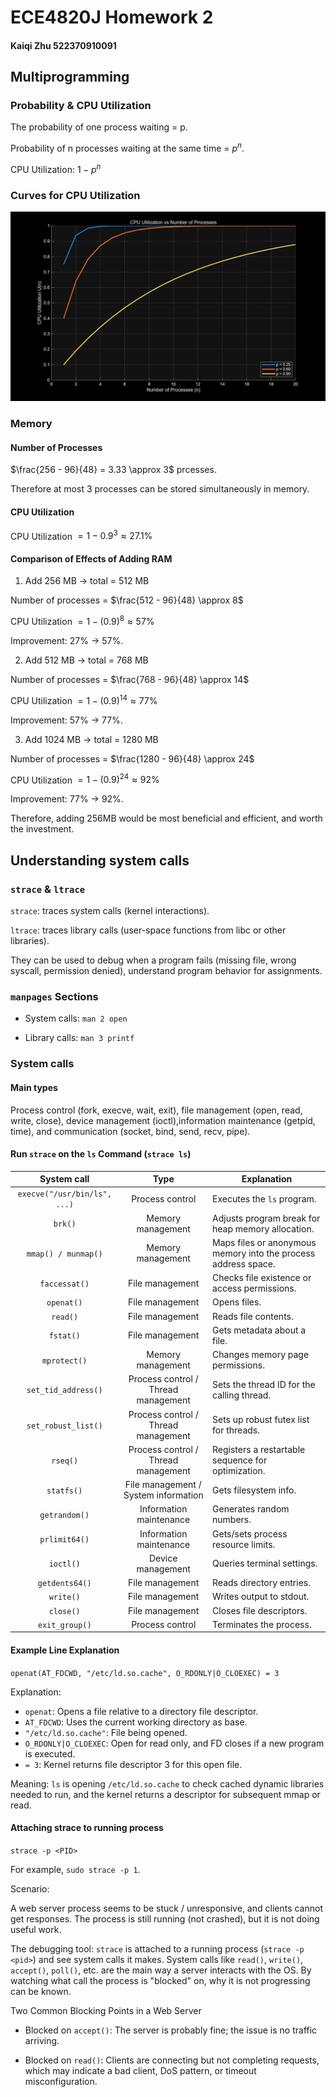 # ECE4820J Homework 2

#### Kaiqi Zhu 522370910091

## Multiprogramming

### Probability & CPU Utilization

The probability of one process waiting = p.

Probability of n processes waiting at the same time = $p^n$.

CPU Utilization: $1 - p^n$

### Curves for CPU Utilization

![figure](img/figure.jpg)

### Memory

#### Number of Processes

$\frac{256 - 96}{48} = 3.33 \approx 3$ prcesses.

Therefore at most 3 processes can be stored simultaneously in memory.

#### CPU Utilization 

CPU Utilization $= 1 - 0.9 ^ 3 \approx 27.1\%$

#### Comparison of Effects of Adding RAM

1. Add 256 MB $\rightarrow$ total = 512 MB

Number of processes = $\frac{512 - 96}{48} \approx 8$

CPU Utilization $= 1 - (0.9)^8 \approx 57\%$

Improvement: 27% $\rightarrow$ 57%.

2. Add 512 MB $\rightarrow$ total = 768 MB

Number of processes = $\frac{768 - 96}{48} \approx 14$

CPU Utilization $= 1 - (0.9)^14 \approx 77\%$

Improvement: 57% $\rightarrow$ 77%.

3. Add 1024 MB $\rightarrow$ total = 1280 MB

Number of processes = $\frac{1280 - 96}{48} \approx 24$

CPU Utilization $= 1 - (0.9)^24 \approx 92\%$

Improvement: 77% $\rightarrow$ 92%.

Therefore, adding 256MB would be most beneficial and efficient, and worth the investment.

## Understanding system calls
### ```strace``` & ```ltrace```

```strace```: traces system calls (kernel interactions).

```ltrace```: traces library calls (user-space functions from libc or other libraries).

They can be used to debug when a program fails (missing file, wrong syscall, permission denied), understand program behavior for assignments.

### ```manpages``` Sections

- System calls: ```man 2 open```

- Library calls: ```man 3 printf```

### System calls

#### Main types

Process control (fork, execve, wait, exit), file management (open, read, write, close), device management (ioctl),information maintenance (getpid, time), and communication (socket, bind, send, recv, pipe).

#### Run ```strace``` on the ```ls``` Command (```strace ls```)

| System call                     | Type                                | Explanation                                           |
|:---------------------------------:|:------------------------------------:|------------------------------------------------------|
| ```execve("/usr/bin/ls", ...)```| Process control                     | Executes the ```ls``` program.                             |
| ```brk()```                     | Memory management                   | Adjusts program break for heap memory allocation.   |
| ```mmap() / munmap()```         | Memory management                   | Maps files or anonymous memory into the process address space. |
| ```faccessat()```             | File management                     | Checks file existence or access permissions.        |
| ```openat()```                | File management                     | Opens files.                                         |
| ```read()```                  | File management                     | Reads file contents.                                 |
| ```fstat()```                 | File management                     | Gets metadata about a file.                          |
| ```mprotect()```              | Memory management                   | Changes memory page permissions.                     |
| ```set_tid_address()```       | Process control / Thread management | Sets the thread ID for the calling thread.          |
| ```set_robust_list()```       | Process control / Thread management | Sets up robust futex list for threads.              |
| ```rseq()```                  | Process control / Thread management | Registers a restartable sequence for optimization.  |
| ```statfs()```                | File management / System information| Gets filesystem info.                                |
| ```getrandom()```             | Information maintenance             | Generates random numbers.                            |
| ```prlimit64()```             | Information maintenance             | Gets/sets process resource limits.                  |
| ```ioctl()```                 | Device management                   | Queries terminal settings.                           |
| ```getdents64()```            | File management                     | Reads directory entries.                             |
| ```write()```                 | File management                     | Writes output to stdout.                             |
| ```close()```                 | File management                     | Closes file descriptors.                             |
| ```exit_group()```            | Process control                     | Terminates the process.                              |

#### Example Line Explanation

```openat(AT_FDCWD, "/etc/ld.so.cache", O_RDONLY|O_CLOEXEC) = 3```

Explanation:
- ```openat```: Opens a file relative to a directory file descriptor.
- ```AT_FDCWD```: Uses the current working directory as base.
- ```"/etc/ld.so.cache"```: File being opened.
- ```O_RDONLY|O_CLOEXEC```: Open for read only, and FD closes if a new program is executed.
- ```= 3```: Kernel returns file descriptor 3 for this open file.

Meaning: ```ls``` is opening ```/etc/ld.so.cache``` to check cached dynamic libraries needed to run, and the kernel returns a descriptor for subsequent mmap or read.

#### Attaching strace to running process

```strace -p <PID>```

For example, ```sudo strace -p 1```.

Scenario:

A web server process seems to be stuck / unresponsive, and clients cannot get responses. The process is still running (not crashed), but it is not doing useful work.

The debugging tool: ```strace``` is attached to a running process (```strace -p <pid>```) and see system calls it makes. System calls like ```read()```, ```write()```, ```accept()```, ```poll()```, etc. are the main way a server interacts with the OS. By watching what call the process is "blocked" on, why it is not progressing can be known.

Two Common Blocking Points in a Web Server

- Blocked on ```accept()```: The server is probably fine; the issue is no traffic arriving.

- Blocked on ```read()```: Clients are connecting but not completing requests, which may indicate a bad client, DoS pattern, or timeout misconfiguration.